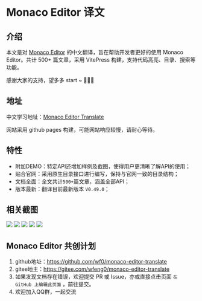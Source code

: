 # Monaco Editor 译文


## 介绍

本文是对 [Monaco Editor](https://github.com/Microsoft/monaco-editor) 的中文翻译，旨在帮助开发者更好的使用 Monaco Editor。共计 500+ 篇文章，采用 VitePress 构建，支持代码高亮、目录、搜索等功能。

感谢大家的支持，望多多 start ~ 🙏🙏🙏

## 地址

中文学习地址：[Monaco Editor Translate](https://wf0.github.io/)

网站采用 github pages 构建，可能网站响应较慢，请耐心等待。


## 特性

- 附加DEMO：特定API还增加样例及截图，使得用户更清晰了解API的使用；
- 贴合官网：采用原生目录接口进行编写，保持与官网一致的目录结构；
- 文档全面：全文共计`500+`篇文章，涵盖全部API；
- 版本最新：翻译目前最新版本 `V0.49.0`；

## 相关截图

<img src='./public/DEMO.png' aligh="center" />
<img src='./public/firstPage.png' aligh="center" />
<img src='./public/monacoAPI.png' aligh="center" />
<img src='./public/editor.png' aligh="center" />
<img src='./public/action.png' aligh="center" />

## Monaco Editor 共创计划

1. github地址：https://github.com/wf0/monaco-editor-translate
2. gitee地主：https://gitee.com/wfeng0/monaco-editor-translate
3. 如果发现文档存在错误，欢迎提交 PR 或 Issue，亦或直接点击页面 `在 GitHub 上编辑此页面` ，前往提交。
4. 欢迎加入QQ群，一起交流